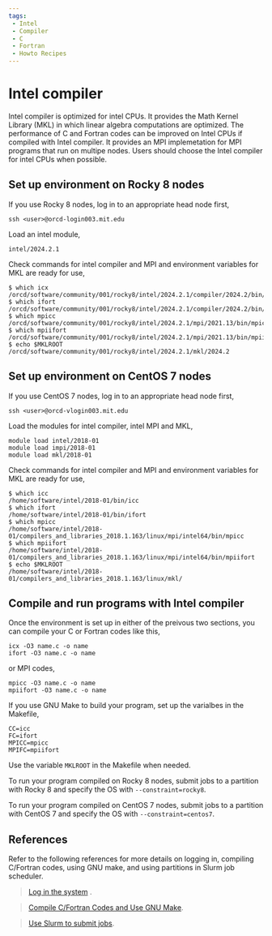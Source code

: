 ```yaml
---
tags:
 - Intel
 - Compiler
 - C
 - Fortran
 - Howto Recipes
---
```


# Intel compiler

Intel compiler is optimized for intel CPUs. It provides the Math Kernel Library (MKL) in which linear algebra computations are optimized. The performance of C and Fortran codes can be improved on Intel CPUs if compiled with Intel compiler. It provides an MPI implemetation for MPI programs that run on multipe nodes. Users should choose the Intel compiler for intel CPUs when possible. 


## Set up environment on Rocky 8 nodes

If you use Rocky 8 nodes, log in to an appropriate head node first,
```
ssh <user>@orcd-login003.mit.edu
```

Load an intel module,
```
intel/2024.2.1
```

Check commands for intel compiler and MPI and environment variables for MKL are ready for use,
```
$ which icx
/orcd/software/community/001/rocky8/intel/2024.2.1/compiler/2024.2/bin/icx
$ which ifort
/orcd/software/community/001/rocky8/intel/2024.2.1/compiler/2024.2/bin/ifort
$ which mpicc
/orcd/software/community/001/rocky8/intel/2024.2.1/mpi/2021.13/bin/mpicc
$ which mpiifort
/orcd/software/community/001/rocky8/intel/2024.2.1/mpi/2021.13/bin/mpiifort
$ echo $MKLROOT
/orcd/software/community/001/rocky8/intel/2024.2.1/mkl/2024.2
```


## Set up environment on CentOS 7 nodes

If you use CentOS 7 nodes, log in to an appropriate head node first,
```
ssh <user>@orcd-vlogin003.mit.edu
```

Load the modules for intel compiler, intel MPI and MKL,
```
module load intel/2018-01
module load impi/2018-01
module load mkl/2018-01 
```

Check commands for intel compiler and MPI and environment variables for MKL are ready for use,
```
$ which icc
/home/software/intel/2018-01/bin/icc
$ which ifort
/home/software/intel/2018-01/bin/ifort
$ which mpicc
/home/software/intel/2018-01/compilers_and_libraries_2018.1.163/linux/mpi/intel64/bin/mpicc
$ which mpiifort
/home/software/intel/2018-01/compilers_and_libraries_2018.1.163/linux/mpi/intel64/bin/mpiifort
$ echo $MKLROOT
/home/software/intel/2018-01/compilers_and_libraries_2018.1.163/linux/mkl/
```

## Compile and run programs with Intel compiler

Once the environment is set up in either of the preivous two sections, you can compile your C or Fortran codes like this,
```
icx -O3 name.c -o name
ifort -O3 name.c -o name
```
or MPI codes,
```
mpicc -O3 name.c -o name
mpiifort -O3 name.c -o name
```

If you use GNU Make to build your program, set up the varialbes in the Makefile, 
```
CC=icc
FC=ifort
MPICC=mpicc
MPIFC=mpiifort
```
Use the variable `MKLROOT` in the Makefile when needed.

To run your program compiled on Rocky 8 nodes, submit jobs to a partition with Rocky 8 and specify the OS with `--constraint=rocky8`. 

To run your program compiled on CentOS 7 nodes, submit jobs to a partition with CentOS 7 and specify the OS with `--constraint=centos7`. 


## References

Refer to the following references for more details on logging in, compiling C/Fortran codes, using GNU make, and using partitions in Slurm job scheduler. 

> [Log in the system](https://orcd-docs.mit.edu/accessing-orcd/ssh-login/) . 

> [Compile C/Fortran Codes and Use GNU Make](https://orcd-docs.mit.edu/software/compile/). 

> [Use Slurm to submit jobs](https://orcd-docs.mit.edu/running-jobs/overview/). 
